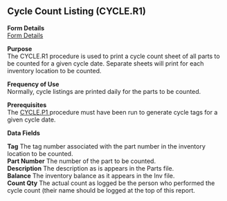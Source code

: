 ##  Cycle Count Listing (CYCLE.R1)

<PageHeader />

**Form Details**  
[ Form Details ](CYCLE-R1-1/README.md)   

**Purpose**  
The CYCLE.R1 procedure is used to print a cycle count sheet of all parts to be
counted for a given cycle date. Separate sheets will print for each inventory
location to be counted.

**Frequency of Use**  
Normally, cycle listings are printed daily for the parts to be counted.

**Prerequisites**  
The [ CYCLE.P1 ](../../../../rover/AP-OVERVIEW/AP-ENTRY/AP-E/AP-E-2/INV-CONTROL/INV-CONTROL-1/CYCLE-P1) procedure must have been run to generate cycle tags for a given cycle date. 

**Data Fields**

**Tag** The tag number associated with the part number in the inventory
location to be counted.  
**Part Number** The number of the part to be counted.  
**Description** The description as is appears in the Parts file.  
**Balance** The inventory balance as it appears in the Inv file.  
**Count Qty** The actual count as logged be the person who performed the cycle
count (their name should be logged at the top of this report.  
  
<badge text= "Version 8.10.57" vertical="middle" />

<PageFooter />